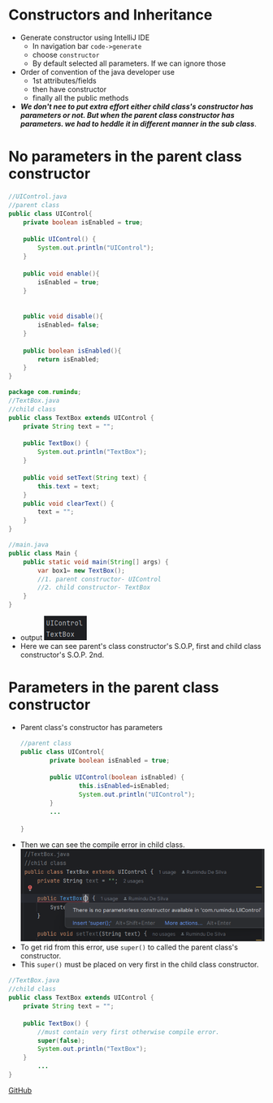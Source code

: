 # Constructors and Inheritance
- Generate constructor using IntelliJ IDE
	- In navigation bar `code->generate`
	- choose `constructor`
	- By default selected all parameters. If we can ignore those 
- Order of convention of the java developer use
	- 1st attributes/fields
	- then have constructor
	- finally all the public methods
- ***We don't nee to put extra effort either child class's constructor has parameters or not. But when the parent class constructor has parameters. we had to heddle it in different manner in the sub class***.
  
# No parameters in the parent class constructor
``` java 
//UIControl.java
//parent class
public class UIControl{
    private boolean isEnabled = true;

    public UIControl() {
        System.out.println("UIControl");
    }

    public void enable(){
        isEnabled = true;
    }


    public void disable(){
        isEnabled= false;
    }

    public boolean isEnabled(){
        return isEnabled;
    }
}
```

``` java 
package com.rumindu;
//TextBox.java
//child class
public class TextBox extends UIControl {
    private String text = "";

    public TextBox() {
        System.out.println("TextBox");
    }

    public void setText(String text) {
        this.text = text;
    }
    public void clearText() {
        text = "";
    }
}
```

``` java 
//main.java
public class Main {
    public static void main(String[] args) {
        var box1= new TextBox();
		//1. parent constructor- UIControl
		//2. child constructor- TextBox
    }
}
```
- output
	![](assets/Pasted%20image%2020240711160150.png)
-  Here we can see parent's class constructor's S.O.P, first and child class constructor's S.O.P. 2nd.

# Parameters in the parent class constructor
- Parent class's constructor has parameters
	``` java 
	//parent class
	public class UIControl{
			private boolean isEnabled = true;

			public UIControl(boolean isEnabled) {
					this.isEnabled=isEnabled;
					System.out.println("UIControl");
			}
			...
			
	} 
	```
- Then we can see the compile error in child class.
	![](assets/Pasted%20image%2020240711162650.png)
- To get rid from this error, use `super()` to called the parent class's constructor.
- This `super()` must be placed on very first in the child class constructor.
``` java 
//TextBox.java
//child class
public class TextBox extends UIControl {
    private String text = "";

    public TextBox() {
        //must contain very first otherwise compile error.
        super(false);
        System.out.println("TextBox");
    }
		...
}
```

[GitHub](https://github.com/Rumindu/CodeWithMosh-The-Ultimate-Java-Mastery-Series/tree/constructors-and-inheritance)